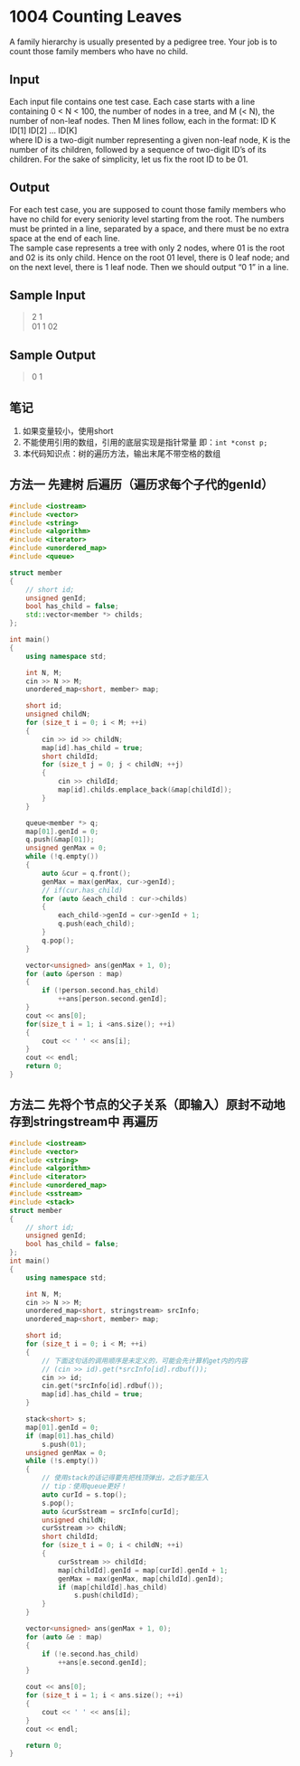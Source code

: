 # 1004 Counting Leaves
A family hierarchy is usually presented by a pedigree tree. Your job is to count those family members who have no child.
## Input
Each input file contains one test case. Each case starts with a line containing 0 < N < 100, the number of nodes in a tree, and M (< N), the number of non-leaf nodes. Then M lines follow, each in the format:
ID K ID[1] ID[2] … ID[K]  
where ID is a two-digit number representing a given non-leaf node, K is the number of its children, followed by a sequence of two-digit ID’s of its children. For the sake of simplicity, let us fix the root ID to be 01.
## Output
For each test case, you are supposed to count those family members who have no child for every seniority level starting from the root. The numbers must be printed in a line, separated by a space, and there must be no extra space at the end of each line.  
The sample case represents a tree with only 2 nodes, where 01 is the root and 02 is its only child. Hence on the root 01 level, there is 0 leaf node; and on the next level, there is 1 leaf node. Then we should output “0 1” in a line.
## Sample Input
>2 1  
01 1 02
## Sample Output
>0 1
## 笔记
1. 如果变量较小，使用short
2. 不能使用引用的数组，引用的底层实现是指针常量 即：`int *const p;`
3. 本代码知识点：树的遍历方法，输出末尾不带空格的数组
## 方法一 先建树 后遍历（遍历求每个子代的genId）
``` cpp
#include <iostream>
#include <vector>
#include <string>
#include <algorithm>
#include <iterator>
#include <unordered_map>
#include <queue>

struct member
{
    // short id;
    unsigned genId;
    bool has_child = false;
    std::vector<member *> childs;
};

int main()
{
    using namespace std;

    int N, M;
    cin >> N >> M;
    unordered_map<short, member> map;

    short id;
    unsigned childN;
    for (size_t i = 0; i < M; ++i)
    {
        cin >> id >> childN;
        map[id].has_child = true;
        short childId;
        for (size_t j = 0; j < childN; ++j)
        {
            cin >> childId;
            map[id].childs.emplace_back(&map[childId]);
        }
    }

    queue<member *> q;
    map[01].genId = 0;
    q.push(&map[01]);
    unsigned genMax = 0;
    while (!q.empty())
    {
        auto &cur = q.front();
        genMax = max(genMax, cur->genId);
        // if(cur.has_child)
        for (auto &each_child : cur->childs)
        {
            each_child->genId = cur->genId + 1;
            q.push(each_child);
        }
        q.pop();
    }

    vector<unsigned> ans(genMax + 1, 0);
    for (auto &person : map)
    {
        if (!person.second.has_child)
            ++ans[person.second.genId];
    }
    cout << ans[0];
    for(size_t i = 1; i <ans.size(); ++i)
    {
        cout << ' ' << ans[i];
    }
    cout << endl;
    return 0;
}
```
## 方法二 先将个节点的父子关系（即输入）原封不动地存到stringstream中 再遍历
```cpp
#include <iostream>
#include <vector>
#include <string>
#include <algorithm>
#include <iterator>
#include <unordered_map>
#include <sstream>
#include <stack>
struct member
{
    // short id;
    unsigned genId;
    bool has_child = false;
};
int main()
{
    using namespace std;

    int N, M;
    cin >> N >> M;
    unordered_map<short, stringstream> srcInfo;
    unordered_map<short, member> map;

    short id;
    for (size_t i = 0; i < M; ++i)
    {
        // 下面这句话的调用顺序是未定义的，可能会先计算机get内的内容
        // (cin >> id).get(*srcInfo[id].rdbuf());
        cin >> id;
        cin.get(*srcInfo[id].rdbuf());
        map[id].has_child = true;
    }

    stack<short> s;
    map[01].genId = 0;
    if (map[01].has_child)
        s.push(01);
    unsigned genMax = 0;
    while (!s.empty())
    {
        // 使用stack的话记得要先把栈顶弹出，之后才能压入
        // tip：使用queue更好！
        auto curId = s.top();
        s.pop();
        auto &curSstream = srcInfo[curId];
        unsigned childN;
        curSstream >> childN;
        short childId;
        for (size_t i = 0; i < childN; ++i)
        {
            curSstream >> childId;
            map[childId].genId = map[curId].genId + 1;
            genMax = max(genMax, map[childId].genId);
            if (map[childId].has_child)
                s.push(childId);
        }
    }

    vector<unsigned> ans(genMax + 1, 0);
    for (auto &e : map)
    {
        if (!e.second.has_child)
            ++ans[e.second.genId];
    }

    cout << ans[0];
    for (size_t i = 1; i < ans.size(); ++i)
    {
        cout << ' ' << ans[i];
    }
    cout << endl;

    return 0;
}
```
